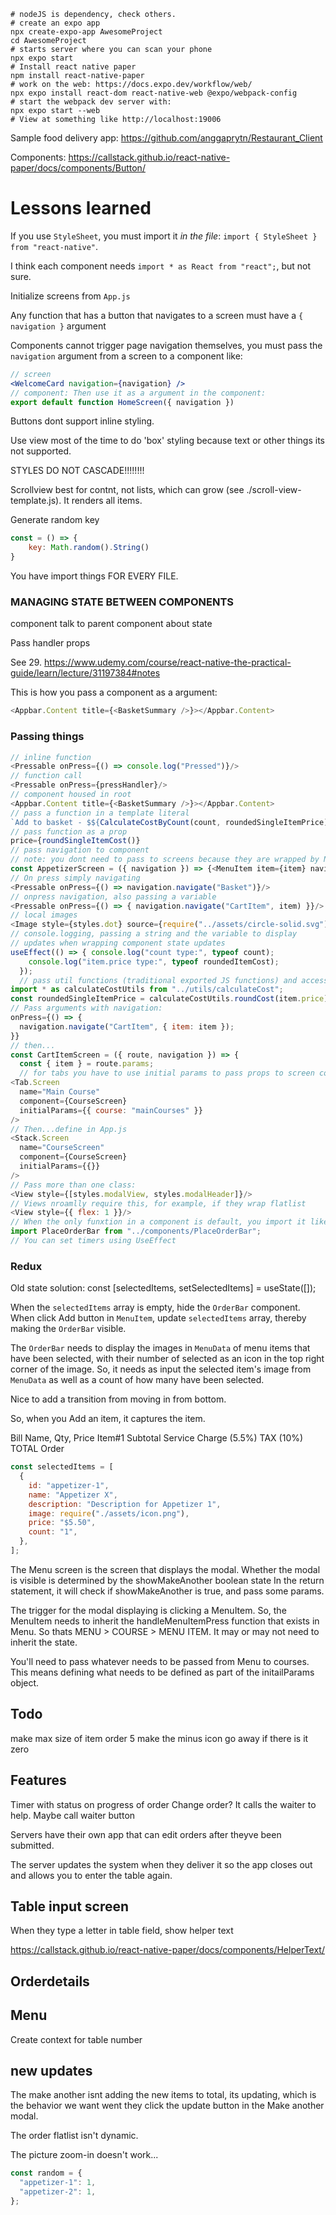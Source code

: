 ```shell
# nodeJS is dependency, check others.
# create an expo app
npx create-expo-app AwesomeProject
cd AwesomeProject
# starts server where you can scan your phone
npx expo start
# Install react native paper
npm install react-native-paper
# work on the web: https://docs.expo.dev/workflow/web/
npx expo install react-dom react-native-web @expo/webpack-config
# start the webpack dev server with:
npx expo start --web
# View at something like http://localhost:19006
```

Sample food delivery app:
https://github.com/anggaprytn/Restaurant_Client

Components:
https://callstack.github.io/react-native-paper/docs/components/Button/

# Lessons learned

If you use `StyleSheet`, you must import it _in the file_: `import { StyleSheet } from "react-native"`.

I think each component needs `import * as React from "react";`, but not sure.

Initialize screens from `App.js`

Any function that has a button that navigates to a screen must have a `{ navigation }` argument

Components cannot trigger page navigation themselves, you must pass the `navigation` argument from a screen to a component like:

```jsx
// screen
<WelcomeCard navigation={navigation} />
// component: Then use it as a argument in the component:
export default function HomeScreen({ navigation })
```

Buttons dont support inline styling.

Use view most of the time to do 'box' styling because text or other things its not supported.

STYLES DO NOT CASCADE!!!!!!!!

Scrollview best for contnt, not lists, which can grow (see ./scroll-view-template.js). It renders all items.

Generate random key

```js
const = () => {
    key: Math.random().String()
}
```

You have import things FOR EVERY FILE.

### MANAGING STATE BETWEEN COMPONENTS

component talk to parent component about state

Pass handler props

See 29.
https://www.udemy.com/course/react-native-the-practical-guide/learn/lecture/31197384#notes

This is how you pass a component as a argument:

```javascript
<Appbar.Content title={<BasketSummary />}></Appbar.Content>
```

### Passing things

```javascript
// inline function
<Pressable onPress={() => console.log("Pressed")}/>
// function call
<Pressable onPress={pressHandler}/>
// component housed in root
<Appbar.Content title={<BasketSummary />}></Appbar.Content>
// pass a function in a template literal
`Add to basket - $${CalculateCostByCount(count, roundedSingleItemPrice)}`
// pass function as a prop
price={roundSingleItemCost()}
// pass navigation to component
// note: you dont need to pass to screens because they are wrapped by Nav in App.js
const AppetizerScreen = ({ navigation }) => {<MenuItem item={item} navigation={navigation} />}
// On press simply navigating
<Pressable onPress={() => navigation.navigate("Basket")}/>
// onpress navigation, also passing a variable
<Pressable onPress={() => { navigation.navigate("CartItem", item) }}/>
// local images
<Image style={styles.dot} source={require("../assets/circle-solid.svg")}/>
// console.logging, passing a string and the variable to display
// updates when wrapping component state updates
useEffect(() => { console.log("count type:", typeof count);
    console.log("item.price type:", typeof roundedItemCost);
  });
  // pass util functions (traditional exported JS functions) and accessing specific functions
import * as calculateCostUtils from "../utils/calculateCost";
const roundedSingleItemPrice = calculateCostUtils.roundCost(item.price);
// Pass arguments with navigation:
onPress={() => {
  navigation.navigate("CartItem", { item: item });
}}
// then...
const CartItemScreen = ({ route, navigation }) => {
  const { item } = route.params;
  // for tabs you have to use initial params to pass props to screen component:
<Tab.Screen
  name="Main Course"
  component={CourseScreen}
  initialParams={{ course: "mainCourses" }}
/>
// Then...define in App.js
<Stack.Screen
  name="CourseScreen"
  component={CourseScreen}
  initialParams={{}}
/>
// Pass more than one class:
<View style={[styles.modalView, styles.modalHeader]}/>
// Views nroamlly require this, for example, if they wrap flatlist
<View style={{ flex: 1 }}/>
// When the only funxtion in a component is default, you import it like this:
import PlaceOrderBar from "../components/PlaceOrderBar";
// You can set timers using UseEffect

```

### Redux

Old state solution: const [selectedItems, setSelectedItems] = useState([]);

When the `selectedItems` array is empty, hide the `OrderBar` component.
When click Add button in `MenuItem`, update `selectedItems` array, thereby making the `OrderBar` visible.

The `OrderBar` needs to display the images in `MenuData` of menu items that have been selected, with their number of selected as an icon in the top right corner of the image. So, it needs as input the selected item's image from `MenuData` as well as a count of how many have been selected.

Nice to add a transition from moving in from bottom.

So, when you Add an item, it captures the item.

Bill
Name, Qty, Price
Item#1
Subtotal
Service Charge (5.5%)
TAX (10%)
TOTAL
Order

```js
const selectedItems = [
  {
    id: "appetizer-1",
    name: "Appetizer X",
    description: "Description for Appetizer 1",
    image: require("./assets/icon.png"),
    price: "$5.50",
    count: "1",
  },
];
```

<!-- Issue -->

The Menu screen is the screen that displays the modal.
Whether the modal is visible is determined by the showMakeAnother boolean state
In the return statement, it will check if showMakeAnother is true, and pass some params.

The trigger for the modal displaying is clicking a MenuItem.
So, the MenuItem needs to inherit the handleMenuItemPress function that exists in Menu. So thats MENU > COURSE > MENU ITEM. It may or may not need to inherit the state.

You'll need to pass whatever needs to be passed from Menu to courses. This means defining what needs to be defined as part of the initailParams object.

## Todo

make max size of item order 5
make the minus icon go away if there is it zero

## Features

Timer with status on progress of order
Change order? It calls the waiter to help.
Maybe call waiter button

Servers have their own app that can edit orders after theyve been submitted.

The server updates the system when they deliver it so the app closes out and allows you to enter the table again.

## Table input screen

When they type a letter in table field, show helper text

https://callstack.github.io/react-native-paper/docs/components/HelperText/

## Orderdetails

<!-- The modal can have a counter -->

## Menu

Create context for table number

## new updates

The make another isnt adding the new items to total, its updating, which is the behavior we want went they click the update button in the Make another modal.

<!-- The bottom menu bar isn't responsive to touch. -->

The order flatlist isn't dynamic.

The picture zoom-in doesn't work...

```javascript
const random = {
  "appetizer-1": 1,
  "appetizer-2": 1,
};
```
